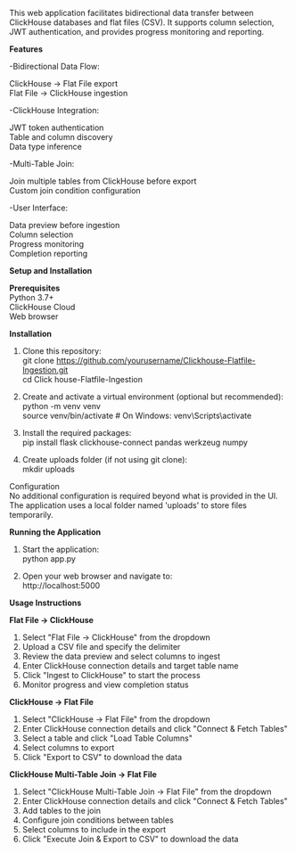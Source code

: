 This web application facilitates bidirectional data transfer between ClickHouse databases and flat files (CSV). It supports column selection, JWT authentication, and provides progress monitoring and reporting.  

**Features**  

-Bidirectional Data Flow:  

  ClickHouse → Flat File export  
  Flat File → ClickHouse ingestion  


-ClickHouse Integration: 

  JWT token authentication  
  Table and column discovery  
  Data type inference  


-Multi-Table Join:  

  Join multiple tables from ClickHouse before export  
  Custom join condition configuration  



-User Interface:  
  
  Data preview before ingestion  
  Column selection  
  Progress monitoring  
  Completion reporting  


**Setup and Installation** 

**Prerequisites**  
Python 3.7+  
ClickHouse Cloud  
Web browser  

**Installation**  

1. Clone this repository:  
git clone https://github.com/yourusername/Clickhouse-Flatfile-Ingestion.git  
cd Click house-Flatfile-Ingestion  

2. Create and activate a virtual environment (optional but recommended):  
python -m venv venv  
source venv/bin/activate  # On Windows: venv\Scripts\activate  

3. Install the required packages:  
pip install flask clickhouse-connect pandas werkzeug numpy  


4. Create uploads folder (if not using git clone):  
mkdir uploads  

Configuration  
No additional configuration is required beyond what is provided in the UI. The application uses a local folder named 'uploads' to store files temporarily. 

**Running the Application** 

1. Start the application:  
python app.py  


2. Open your web browser and navigate to:  
http://localhost:5000

**Usage Instructions**  

**Flat File → ClickHouse**  

1. Select "Flat File → ClickHouse" from the dropdown  
2. Upload a CSV file and specify the delimiter  
3. Review the data preview and select columns to ingest  
4. Enter ClickHouse connection details and target table name  
5. Click "Ingest to ClickHouse" to start the process  
6. Monitor progress and view completion status  


**ClickHouse → Flat File**  


1. Select "ClickHouse → Flat File" from the dropdown  
2. Enter ClickHouse connection details and click "Connect & Fetch Tables"  
3. Select a table and click "Load Table Columns"  
4. Select columns to export  
5. Click "Export to CSV" to download the data  

**ClickHouse Multi-Table Join → Flat File**  


1. Select "ClickHouse Multi-Table Join → Flat File" from the dropdown    
2. Enter ClickHouse connection details and click "Connect & Fetch Tables"  
3. Add tables to the join  
4. Configure join conditions between tables    
5. Select columns to include in the export  
6. Click "Execute Join & Export to CSV" to download the data
   
